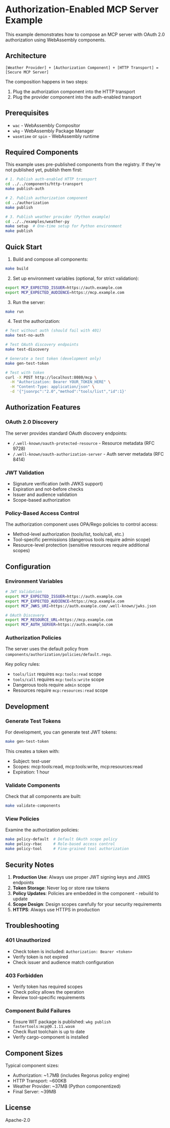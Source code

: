 # Authorization-Enabled MCP Server Example

This example demonstrates how to compose an MCP server with OAuth 2.0 authorization using WebAssembly components.

## Architecture

```
[Weather Provider] + [Authorization Component] + [HTTP Transport] = [Secure MCP Server]
```

The composition happens in two steps:
1. Plug the authorization component into the HTTP transport
2. Plug the provider component into the auth-enabled transport

## Prerequisites

- `wac` - WebAssembly Compositor
- `wkg` - WebAssembly Package Manager
- `wasmtime` or `spin` - WebAssembly runtime

## Required Components

This example uses pre-published components from the registry. If they're not published yet, publish them first:

```bash
# 1. Publish auth-enabled HTTP transport
cd ../../components/http-transport
make publish-auth

# 2. Publish authorization component
cd ../authorization
make publish

# 3. Publish weather provider (Python example)
cd ../../examples/weather-py
make setup  # One-time setup for Python environment
make publish
```

## Quick Start

1. Build and compose all components:
```bash
make build
```

2. Set up environment variables (optional, for strict validation):
```bash
export MCP_EXPECTED_ISSUER=https://auth.example.com
export MCP_EXPECTED_AUDIENCE=https://mcp.example.com
```

3. Run the server:
```bash
make run
```

4. Test the authorization:
```bash
# Test without auth (should fail with 401)
make test-no-auth

# Test OAuth discovery endpoints
make test-discovery

# Generate a test token (development only)
make gen-test-token

# Test with token
curl -X POST http://localhost:8080/mcp \
  -H "Authorization: Bearer YOUR_TOKEN_HERE" \
  -H "Content-Type: application/json" \
  -d '{"jsonrpc":"2.0","method":"tools/list","id":1}'
```

## Authorization Features

### OAuth 2.0 Discovery
The server provides standard OAuth discovery endpoints:
- `/.well-known/oauth-protected-resource` - Resource metadata (RFC 9728)
- `/.well-known/oauth-authorization-server` - Auth server metadata (RFC 8414)

### JWT Validation
- Signature verification (with JWKS support)
- Expiration and not-before checks
- Issuer and audience validation
- Scope-based authorization

### Policy-Based Access Control
The authorization component uses OPA/Rego policies to control access:
- Method-level authorization (tools/list, tools/call, etc.)
- Tool-specific permissions (dangerous tools require admin scope)
- Resource-level protection (sensitive resources require additional scopes)

## Configuration

### Environment Variables

```bash
# JWT Validation
export MCP_EXPECTED_ISSUER=https://auth.example.com
export MCP_EXPECTED_AUDIENCE=https://mcp.example.com
export MCP_JWKS_URI=https://auth.example.com/.well-known/jwks.json

# OAuth Discovery
export MCP_RESOURCE_URL=https://mcp.example.com
export MCP_AUTH_SERVER=https://auth.example.com
```

### Authorization Policies

The server uses the default policy from `components/authorization/policies/default.rego`.

Key policy rules:
- `tools/list` requires `mcp:tools:read` scope
- `tools/call` requires `mcp:tools:write` scope
- Dangerous tools require `admin` scope
- Resources require `mcp:resources:read` scope

## Development

### Generate Test Tokens

For development, you can generate test JWT tokens:

```bash
make gen-test-token
```

This creates a token with:
- Subject: test-user
- Scopes: mcp:tools:read, mcp:tools:write, mcp:resources:read
- Expiration: 1 hour

### Validate Components

Check that all components are built:

```bash
make validate-components
```

### View Policies

Examine the authorization policies:

```bash
make policy-default  # Default OAuth scope policy
make policy-rbac     # Role-based access control
make policy-tool     # Fine-grained tool authorization
```

## Security Notes

1. **Production Use**: Always use proper JWT signing keys and JWKS endpoints
2. **Token Storage**: Never log or store raw tokens
3. **Policy Updates**: Policies are embedded in the component - rebuild to update
4. **Scope Design**: Design scopes carefully for your security requirements
5. **HTTPS**: Always use HTTPS in production

## Troubleshooting

### 401 Unauthorized
- Check token is included: `Authorization: Bearer <token>`
- Verify token is not expired
- Check issuer and audience match configuration

### 403 Forbidden
- Verify token has required scopes
- Check policy allows the operation
- Review tool-specific requirements

### Component Build Failures
- Ensure WIT package is published: `wkg publish fastertools:mcp@0.1.11.wasm`
- Check Rust toolchain is up to date
- Verify cargo-component is installed

## Component Sizes

Typical component sizes:
- Authorization: ~1.7MB (includes Regorus policy engine)
- HTTP Transport: ~600KB
- Weather Provider: ~37MB (Python componentized)
- Final Server: ~39MB

## License

Apache-2.0